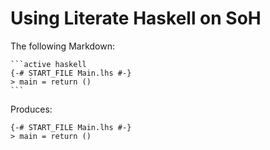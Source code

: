 # Using Literate Haskell on SoH

The following Markdown:

    ```active haskell
    {-# START_FILE Main.lhs #-}
    > main = return ()
    ```

Produces:

```active haskell
{-# START_FILE Main.lhs #-}
> main = return ()
```